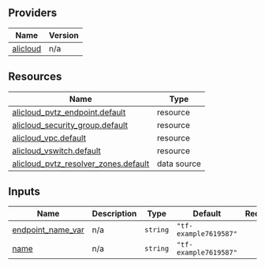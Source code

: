 <!-- BEGIN_TF_DOCS -->
## Providers

| Name | Version |
|------|---------|
| <a name="provider_alicloud"></a> [alicloud](#provider\_alicloud) | n/a |

## Resources

| Name | Type |
|------|------|
| [alicloud_pvtz_endpoint.default](https://registry.terraform.io/providers/hashicorp/alicloud/latest/docs/resources/pvtz_endpoint) | resource |
| [alicloud_security_group.default](https://registry.terraform.io/providers/hashicorp/alicloud/latest/docs/resources/security_group) | resource |
| [alicloud_vpc.default](https://registry.terraform.io/providers/hashicorp/alicloud/latest/docs/resources/vpc) | resource |
| [alicloud_vswitch.default](https://registry.terraform.io/providers/hashicorp/alicloud/latest/docs/resources/vswitch) | resource |
| [alicloud_pvtz_resolver_zones.default](https://registry.terraform.io/providers/hashicorp/alicloud/latest/docs/data-sources/pvtz_resolver_zones) | data source |

## Inputs

| Name | Description | Type | Default | Required |
|------|-------------|------|---------|:--------:|
| <a name="input_endpoint_name_var"></a> [endpoint\_name\_var](#input\_endpoint\_name\_var) | n/a | `string` | `"tf-example7619587"` | no |
| <a name="input_name"></a> [name](#input\_name) | n/a | `string` | `"tf-example7619587"` | no |
<!-- END_TF_DOCS -->    